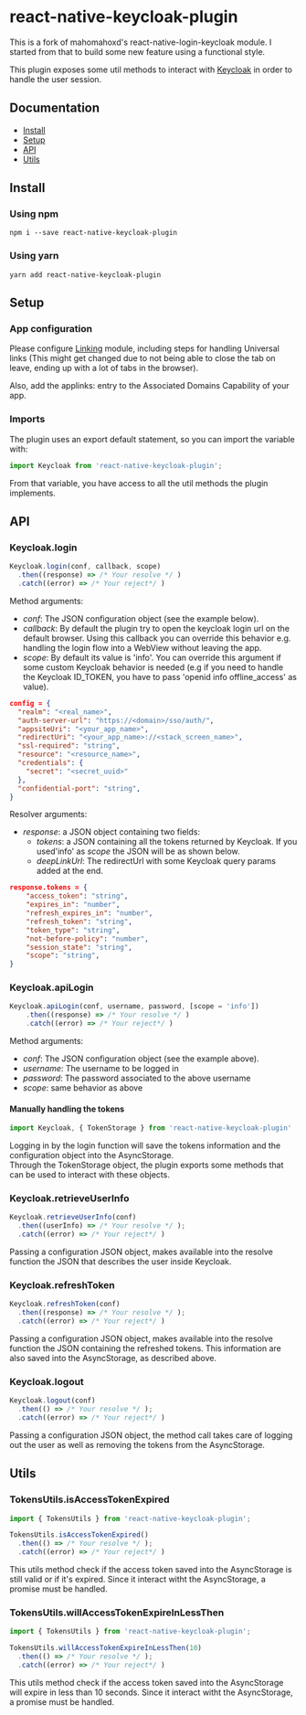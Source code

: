 # react-native-keycloak-plugin
This is a fork of mahomahoxd's react-native-login-keycloak module. I started from that to build some new feature using a functional style.

This plugin exposes some util methods to interact with [Keycloak][KeycloakHome] in order to handle the user session. 

## Documentation

- [Install][InstallAnchor]
- [Setup][SetupAnchor]
- [API][APIAnchor]
- [Utils][UtilsAnchor]

## Install 
### Using npm

```shell
npm i --save react-native-keycloak-plugin
```

### Using yarn

```shell
yarn add react-native-keycloak-plugin
```

## Setup

### App configuration

Please configure [Linking](https://facebook.github.io/react-native/docs/linking.html) module, including steps for handling Universal links (This might get changed due to not being able to close the tab on leave, ending up with a lot of tabs in the browser).

Also, add the applinks:<APPSITE HOST> entry to the Associated Domains Capability of your app.


### Imports
The plugin uses an export default statement, so you can import the variable with: 
```js
import Keycloak from 'react-native-keycloak-plugin';
```
From that variable, you have access to all the util methods the plugin implements.

## API
### Keycloak.login

```js
Keycloak.login(conf, callback, scope)
  .then((response) => /* Your resolve */ )
  .catch((error) => /* Your reject*/ )
```
Method arguments:
  - _conf_: The JSON configuration object (see the example below).
  - _callback_: By default the plugin try to open the keycloak login url on the default browser. Using this callback you can override this behavior e.g. handling the login flow into a WebView without leaving the app.
  - _scope_: By default its value is 'info'. You can override this argument if some custom Keycloak behavior is needed (e.g if you need to handle the Keycloak ID_TOKEN, you have to pass 'openid info offline_access' as value).

```json
config = {
  "realm": "<real_name>",
  "auth-server-url": "https://<domain>/sso/auth/",
  "appsiteUri": "<your_app_name>",
  "redirectUri": "<your_app_name>://<stack_screen_name>",
  "ssl-required": "string",
  "resource": "<resource_name>",
  "credentials": {
    "secret": "<secret_uuid>"
  },
  "confidential-port": "string",
}
```

Resolver arguments:
 - _response_: a JSON object containing two fields:
    - *tokens*: a JSON containing all the tokens returned by Keycloak. If you used'info' as *scope* the JSON will be as shown below.
    - *deepLinkUrl*: The redirectUrl with some Keycloak query params added at the end.

```json
response.tokens = {
    "access_token": "string",
    "expires_in": "number",
    "refresh_expires_in": "number",
    "refresh_token": "string",
    "token_type": "string",
    "not-before-policy": "number",
    "session_state": "string",
    "scope": "string",
}
```

### Keycloak.apiLogin

```js
Keycloak.apiLogin(conf, username, password, [scope = 'info'])
    .then((response) => /* Your resolve */ )
    .catch((error) => /* Your reject*/ )
```

Method arguments:
  - _conf_: The JSON configuration object (see the example above).
  - _username_: The username to be logged in
  - _password_: The password associated to the above username
  - _scope_: same behavior as above

#### Manually handling the tokens

```js
import Keycloak, { TokenStorage } from 'react-native-keycloak-plugin'
```

Logging in by the login function will save the tokens information and the configuration object into the AsyncStorage.<br>Through the TokenStorage object, the plugin exports some methods that can be used to interact with these objects.

### Keycloak.retrieveUserInfo
```js
Keycloak.retrieveUserInfo(conf)
  .then((userInfo) => /* Your resolve */ );
  .catch((error) => /* Your reject*/ )
```
Passing a configuration JSON object, makes available into the resolve function the JSON that describes the user inside Keycloak.

### Keycloak.refreshToken
```js
Keycloak.refreshToken(conf)
  .then((response) => /* Your resolve */ );
  .catch((error) => /* Your reject*/ )
```
Passing a configuration JSON object, makes available into the resolve function the JSON containing the refreshed tokens. This information are also saved into the AsyncStorage, as described above.


### Keycloak.logout
```js
Keycloak.logout(conf)
  .then(() => /* Your resolve */ );
  .catch((error) => /* Your reject*/ )
```
Passing a configuration JSON object, the method call takes care of logging out the user as well as removing the tokens from the AsyncStorage.

## Utils
### TokensUtils.isAccessTokenExpired
```js
import { TokensUtils } from 'react-native-keycloak-plugin';

TokensUtils.isAccessTokenExpired()
  .then(() => /* Your resolve */ );
  .catch((error) => /* Your reject*/ )
```
This utils method check if the access token saved into the AsyncStorage is still valid or if it's expired. Since it interact witht the AsyncStorage, a promise must be handled.

### TokensUtils.willAccessTokenExpireInLessThen
```js
import { TokensUtils } from 'react-native-keycloak-plugin';

TokensUtils.willAccessTokenExpireInLessThen(10)
  .then(() => /* Your resolve */ );
  .catch((error) => /* Your reject*/ )
```
This utils method check if the access token saved into the AsyncStorage will expire in less than 10 seconds. Since it interact witht the AsyncStorage, a promise must be handled.

[InstallAnchor]: <https://github.com/lucataglia/react-native-keycloak-plugin#install>
[SetupAnchor]: <https://github.com/lucataglia/react-native-keycloak-plugin#setup>
[APIAnchor]: <https://github.com/lucataglia/react-native-keycloak-plugin#api>
[UtilsAnchor]: <https://github.com/lucataglia/react-native-keycloak-plugin#utils>
[KeycloakHome]: <https://www.keycloak.org/getting-started>
